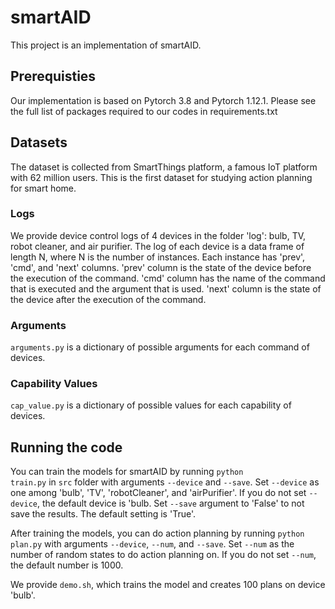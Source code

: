 # smartAID
This project is an implementation of smartAID.

## Prerequisties
Our implementation is based on Pytorch 3.8 and Pytorch 1.12.1.
Please see the full list of packages required to our codes in requirements.txt

## Datasets
The dataset is collected from SmartThings platform, a famous IoT platform with 62 million users.
This is the first dataset for studying action planning for smart home.
### Logs
We provide device control logs of 4 devices in the folder 'log': bulb, TV, robot cleaner, and air purifier.
The log of each device is a data frame of length N, where N is the number of instances. Each instance has 'prev', 'cmd', and 'next' columns. 'prev' column is the state of the device before the execution of the command.
'cmd' column has the name of the command that is executed and the argument that is used.
'next' column is the state of the device after the execution of the command.
### Arguments
<code/>arguments.py</code> is a dictionary of possible arguments for each command of devices.
### Capability Values
<code/>cap_value.py</code> is a dictionary of possible values for each capability of devices.

## Running the code
You can train the models for smartAID by running <code/>python train.py</code> in <code/>src</code> folder with arguments <code/>--device</code> and <code/>--save</code>. Set <code/>--device</code> as one among 'bulb', 'TV', 'robotCleaner', and 'airPurifier'. If you do not set <code/>--device</code>, the default device is 'bulb. Set <code/>--save</code> argument to 'False' to not save the results. The default setting is 'True'.

After training the models, you can do action planning by running <code/>python plan.py</code> with arguments <code/>--device</code>, <code/>--num</code>, and <code/>--save</code>.
Set <code/>--num</code> as the number of random states to do action planning on. If you do not set <code/>--num</code>, the default number is 1000.

We provide <code/>demo.sh</code>, which trains the model and creates 100 plans on device 'bulb'.
